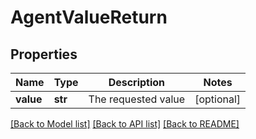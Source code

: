 # AgentValueReturn



## Properties
Name | Type | Description | Notes
------------ | ------------- | ------------- | -------------
**value** | **str** | The requested value | [optional] 

[[Back to Model list]](../README.md#documentation-for-models) [[Back to API list]](../README.md#documentation-for-api-endpoints) [[Back to README]](../README.md)


